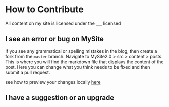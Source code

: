 # How to Contribute

All content on my site is licensed under the ___ licensed

## I see an error or bug on MySite

If you see any grammatical or spelling mistakes in the blog, then create a fork from the `master` branch. Navigate to MySite2.0 > src > content > posts. This is where you will find the markdown file that displays the content of the post. Here you can change what you think needs to be fixed and then submit a pull request.

see how to preview your changes locally [here](/src/README.md)


## I have a suggestion or an upgrade

